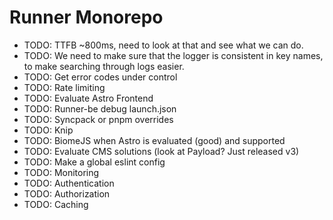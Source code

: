 # Runner Monorepo

- TODO: TTFB ~800ms, need to look at that and see what we can do.
- TODO: We need to make sure that the logger is consistent in key names, to make searching through logs easier.
- TODO: Get error codes under control
- TODO: Rate limiting
- TODO: Evaluate Astro Frontend
- TODO: Runner-be debug launch.json
- TODO: Syncpack or pnpm overrides
- TODO: Knip
- TODO: BiomeJS when Astro is evaluated (good) and supported
- TODO: Evaluate CMS solutions (look at Payload? Just released v3)
- TODO: Make a global eslint config
- TODO: Monitoring
- TODO: Authentication
- TODO: Authorization
- TODO: Caching
